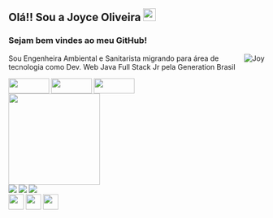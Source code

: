 ## Olá!! Sou a Joyce Oliveira <img src="https://media.giphy.com/media/hvRJCLFzcasrR4ia7z/giphy.gif" width="25px">

 ### Sejam bem vindes ao meu GitHub! 
 <img align="right" alt="Joy" src="https://media.discordapp.net/attachments/860204652707708969/870420354525450350/ezgif-1-e3750eb35f4e.gif?width=180&height=180">
 
Sou Engenheira Ambiental e Sanitarista migrando para área de tecnologia como
Dev. Web Java Full Stack Jr pela Generation Brasil 

<div>
 
<img align="center" height="30" width="80" src="https://img.shields.io/badge/Java-ED8B00?style=for-the-badge&logo=java&logoColor=white"> 
<img align="center" height="30" width="80" src="https://img.shields.io/badge/Spring-6DB33F?style=for-the-badge&logo=spring&logoColor=white">
<img align="center" height="30" width="80" src=https://img.shields.io/badge/MySQL-00000F?style=for-the-badge&logo=mysql&logoColor=white">
</div>
 
 <div>
  <a href="https://github.com/oliveirajoyce">
  <img height="180em" src="https://github-readme-stats.vercel.app/api?username=oliveirajoyce&show_icons=true&theme=synthwave&include_all_commits=true&count_private=true"/>

   
    
    
</div>

  <div> 
  <a href="https://www.linkedin.com/in/joycedasilvaoliveira/" target="_blank"><img src="https://img.shields.io/badge/-LinkedIn-%230077B5?style=for-the-badge&logo=linkedin&logoColor=white" target="_blank"></a> 
 <a href="https://discord.com/channels/854728957538730024/854728957538730029" target="_blank"><img src="https://img.shields.io/badge/Discord-7289DA?style=for-the-badge&logo=discord&logoColor=white" target="_blank"></a> 
  <a href = "mailto:joycezer5@gmail.com"><img src="https://img.shields.io/badge/-Gmail-%23333?style=for-the-badge&logo=gmail&logoColor=white" target="_blank"></a>
    
  <div>
    <img align="center" height="30" width="30" src="https://img.icons8.com/material/452/java-coffee-cup-logo.png"> 
      <img align="center" height="30" width="30" src="https://user-images.githubusercontent.com/33158051/103925017-e7673b80-50e4-11eb-9379-ceb82e3f382c.png">   
    <img align="center" height="30" width="30" src="https://e7.pngegg.com/pngimages/747/798/png-clipart-mysql-logo-mysql-database-web-development-computer-software-dolphin-marine-mammal-animals-thumbnail.png">
    
 </div>
  
